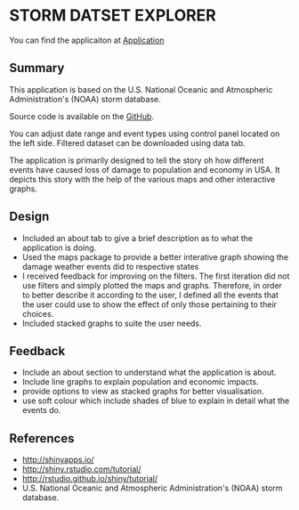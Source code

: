 # STORM DATSET EXPLORER

You can find the applicaiton at [Application](https://github.com/rahulravindran0108/storm-dataset-explorer)

## Summary

This application is based on the U.S. National Oceanic and Atmospheric Administration's (NOAA) storm database.

Source code is available on the [GitHub](https://github.com/rahulravindran0108/storm-dataset-explorer).

You can adjust date range and event types using control panel located on the left side. Filtered dataset can be downloaded using data tab.

The application is primarily designed to tell the story oh how different events have caused loss of damage to population and economy in USA. It depicts this story with the help of the various maps and other interactive graphs.

## Design

- Included an about tab to give a brief description as to what the application is doing.
- Used the maps package to provide a better interative graph showing the damage weather events did to respective states
- I received feedback for improving on the filters. The first iteration did not use filters and simply plotted the maps and graphs. Therefore, in order to better describe it according to the user, I defined all the events that the user could use to show the effect of only those pertaining to their choices.
- Included stacked graphs to suite the user needs.

## Feedback

- Include an about section to understand what the application is about.
- Include line graphs to explain population and economic impacts.
- provide options to view as stacked graphs for better visualisation.
- use soft colour which include shades of blue to explain in detail what the events do.

## References

- http://shinyapps.io/
- http://shiny.rstudio.com/tutorial/
- http://rstudio.github.io/shiny/tutorial/
- U.S. National Oceanic and Atmospheric Administration's (NOAA) storm database.

